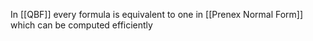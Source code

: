 In [[QBF]] every formula is equivalent to one in [[Prenex Normal Form]] which can be computed efficiently

